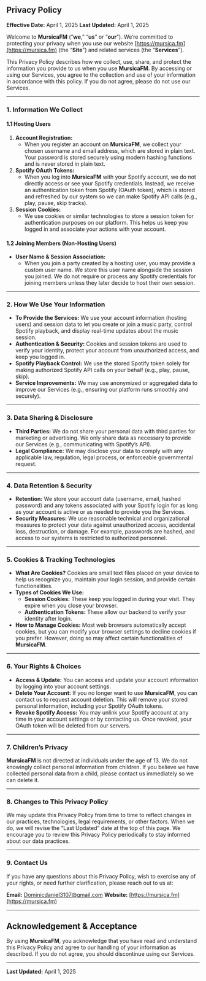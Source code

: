 ## **Privacy Policy**

**Effective Date:** April 1, 2025
**Last Updated:** April 1, 2025

Welcome to **MursicaFM** (“**we**,” “**us**” or “**our**”). We’re committed to protecting your privacy when you use our website [https://mursica.fm](https://mursica.fm) (the “**Site**”) and related services (the “**Services**”).

This Privacy Policy describes how we collect, use, share, and protect the information you provide to us when you use **MursicaFM**. By accessing or using our Services, you agree to the collection and use of your information in accordance with this policy. If you do not agree, please do not use our Services.

---

### 1. Information We Collect

#### 1.1 **Hosting Users**

1. **Account Registration:**  
   - When you register an account on **MursicaFM**, we collect your chosen username and email address, which are stored in plain text. Your password is stored securely using modern hashing functions and is never stored in plain text.
2. **Spotify OAuth Tokens:**  
   - When you log into **MursicaFM** with your Spotify account, we do not directly access or see your Spotify credentials. Instead, we receive an authentication token from Spotify (OAuth token), which is stored and refreshed by our system so we can make Spotify API calls (e.g., play, pause, skip tracks).
3. **Session Cookies:**  
   - We use cookies or similar technologies to store a session token for authentication purposes on our platform. This helps us keep you logged in and associate your actions with your account.

#### 1.2 **Joining Members (Non-Hosting Users)**

- **User Name & Session Association:**  
  - When you join a party created by a hosting user, you may provide a custom user name. We store this user name alongside the session you joined. We do not require or process any Spotify credentials for joining members unless they later decide to host their own session.

---

### 2. How We Use Your Information

- **To Provide the Services:** We use your account information (hosting users) and session data to let you create or join a music party, control Spotify playback, and display real-time updates about the music session.
- **Authentication & Security:** Cookies and session tokens are used to verify your identity, protect your account from unauthorized access, and keep you logged in.
- **Spotify Playback Control:** We use the stored Spotify token solely for making authorized Spotify API calls on your behalf (e.g., play, pause, skip).
- **Service Improvements:** We may use anonymized or aggregated data to improve our Services (e.g., ensuring our platform runs smoothly and securely).

---

### 3. Data Sharing & Disclosure

- **Third Parties:** We do not share your personal data with third parties for marketing or advertising. We only share data as necessary to provide our Services (e.g., communicating with Spotify’s API).
- **Legal Compliance:** We may disclose your data to comply with any applicable law, regulation, legal process, or enforceable governmental request.

---

### 4. Data Retention & Security

- **Retention:** We store your account data (username, email, hashed password) and any tokens associated with your Spotify login for as long as your account is active or as needed to provide you the Services.
- **Security Measures:** We use reasonable technical and organizational measures to protect your data against unauthorized access, accidental loss, destruction, or damage. For example, passwords are hashed, and access to our systems is restricted to authorized personnel.

---

### 5. Cookies & Tracking Technologies

- **What Are Cookies?** Cookies are small text files placed on your device to help us recognize you, maintain your login session, and provide certain functionalities.
- **Types of Cookies We Use:**  
  - **Session Cookies:** These keep you logged in during your visit. They expire when you close your browser.  
  - **Authentication Tokens:** These allow our backend to verify your identity after login.
- **How to Manage Cookies:** Most web browsers automatically accept cookies, but you can modify your browser settings to decline cookies if you prefer. However, doing so may affect certain functionalities of **MursicaFM**.

---

### 6. Your Rights & Choices

- **Access & Update:** You can access and update your account information by logging into your account settings.
- **Delete Your Account:** If you no longer want to use **MursicaFM**, you can contact us to request account deletion. This will remove your stored personal information, including your Spotify OAuth tokens.
- **Revoke Spotify Access:** You may unlink your Spotify account at any time in your account settings or by contacting us. Once revoked, your OAuth token will be deleted from our servers.

---

### 7. Children’s Privacy

**MursicaFM** is not directed at individuals under the age of 13. We do not knowingly collect personal information from children. If you believe we have collected personal data from a child, please contact us immediately so we can delete it.

---

### 8. Changes to This Privacy Policy

We may update this Privacy Policy from time to time to reflect changes in our practices, technologies, legal requirements, or other factors. When we do, we will revise the “Last Updated” date at the top of this page. We encourage you to review this Privacy Policy periodically to stay informed about our data practices.

---

### 9. Contact Us

If you have any questions about this Privacy Policy, wish to exercise any of your rights, or need further clarification, please reach out to us at:

**Email:** <Dominicdaniel3107@gmail.com>
**Website:** [https://mursica.fm](https://mursica.fm)

---

## **Acknowledgement & Acceptance**

By using **MursicaFM**, you acknowledge that you have read and understand this Privacy Policy and agree to our handling of your information as described. If you do not agree, you should discontinue using our Services.

---

**Last Updated:** April 1, 2025
